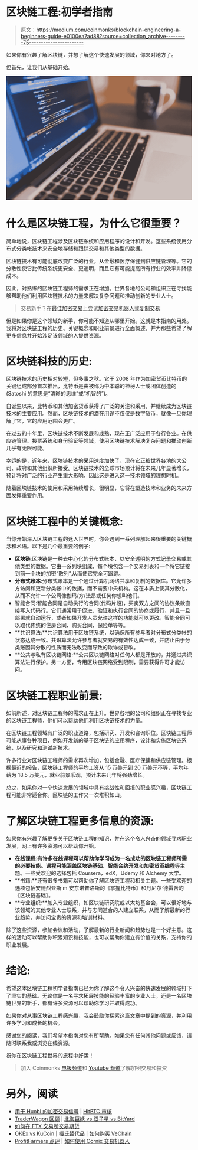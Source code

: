# 区块链工程:初学者指南

> 原文：<https://medium.com/coinmonks/blockchain-engineering-a-beginners-guide-e0100ea7ad88?source=collection_archive---------75----------------------->

如果你有兴趣了解区块链，并想了解这个快速发展的领域，你来对地方了。

但首先，让我们从基础开始。

![](img/64c4442ade0c015dd072fde8ac9621d0.png)

# 什么是区块链工程，为什么它很重要？

简单地说，区块链工程涉及区块链系统和应用程序的设计和开发。这些系统使用分布式分类帐技术来安全地存储和跟踪交易和其他类型的数据。

区块链技术有可能彻底改变广泛的行业，从金融和医疗保健到供应链管理等。它的分散性使它比传统系统更安全、更透明，而且它有可能提高所有行业的效率并降低成本。

因此，对熟练的区块链工程师的需求正在增加。世界各地的公司和组织正在寻找能够帮助他们利用区块链技术的力量来解决复杂问题和推动创新的专业人士。

> 交易新手？在[最佳加密交易](/coinmonks/crypto-exchange-dd2f9d6f3769)上尝试[加密交易机器人](/coinmonks/crypto-trading-bot-c2ffce8acb2a)或[复制交易](/coinmonks/top-10-crypto-copy-trading-platforms-for-beginners-d0c37c7d698c)

但是如果你是这个领域的新手，你可能不知道从哪里开始。这就是本指南的用处。我将对区块链工程的历史、关键概念和职业前景进行全面概述，并为那些希望了解更多信息并开始涉足该领域的人提供资源。

# **区块链科技的历史:**

区块链技术的历史相对较短，但多事之秋。它于 2008 年作为加密货币比特币的关键组成部分首次推出，比特币是由被称为中本聪的神秘人士或团体创造的(Satoshi 的意思是“清晰的思维”或“机智的”)。

自诞生以来，比特币和其他加密货币获得了广泛的关注和采用，并继续成为区块链技术的主要应用。然而，区块链技术的潜在用途不仅仅是数字货币，就像一旦你理解了它，它的应用范围会更广。

在过去的十年里，区块链技术不断发展和成熟，现在正广泛应用于各行各业。在供应链管理、投票系统和身份验证等领域，使用区块链技术解决复杂问题和推动创新几乎有无限可能。

幸运的是，近年来，区块链技术的采用速度加快了，现在它正被世界各地的大公司、政府和其他组织所接受。区块链技术的全球市场预计将在未来几年显著增长，预计将对广泛的行业产生重大影响，因此这是进入这一技术领域的理想时机。

随着区块链技术的使用和采用持续增长，很明显，它将在塑造技术和业务的未来方面发挥重要作用。

# **区块链工程中的关键概念:**

当你开始深入区块链工程的迷人世界时，你会遇到一系列理解起来很重要的关键概念和术语。以下是几个最重要的例子:

*   **区块链**:区块链是一种去中心化的分布式账本，以安全透明的方式记录交易或其他类型的数据。它由一系列块组成，每个块包含一个交易列表和一个将它链接到前一个块的加密“散列”,从而使它完全可跟踪。
*   **分布式账本**:分布式账本是一个通过计算机网络共享和复制的数据库。它允许多方访问和更新分类帐中的数据，而不需要中央机构。这在本质上使其分散化，从而不允许一个公司像伽玛/方/法昂或任何你想叫他们。
*   智能合同:智能合同是自动执行的合同(代码片段)，买卖双方之间的协议条款直接写入代码行。它们通常用于促进、验证和执行合同的协商或履行，并且一旦部署就自动运行，或者如果开发人员允许这样的功能就可以更改。智能合同可以取代传统的住房合同、购买合同、保险单等等。
*   **共识算法:**共识算法用于区块链系统，以确保所有参与者对分布式分类帐的状态达成一致。共识算法允许参与者就交易的有效性达成一致，并防止由于分类账因其分散的性质而无法改变而导致的欺诈或篡改。
*   **公共与私有区块链网络:**公共区块链网络对任何人都是开放的，并通过共识算法进行保护。另一方面，专用区块链网络受到限制，需要获得许可才能访问。

# **区块链工程职业前景:**

如前所述，对区块链工程师的需求正在上升。世界各地的公司和组织正在寻找专业的区块链工程师，他们可以帮助他们利用区块链技术的力量。

在区块链工程领域有广泛的职业道路，包括研究、开发和咨询职位。区块链工程师可能从事各种项目，例如开发新的基于区块链的应用程序，设计和实施区块链系统，以及研究和测试新技术。

许多行业对区块链工程师的需求再次增加，包括金融、医疗保健和供应链管理。根据最近的报告，区块链工程师的平均工资从 15 万美元到 20 万美元不等，平均年薪为 18.5 万美元，就业前景乐观，预计未来几年将强劲增长。

总之，如果你对一个快速发展的领域中具有挑战性和回报的职业感兴趣，区块链工程可能非常适合你。区块链的工作又一次堆积如山。

# **了解区块链工程更多信息的资源:**

如果你有兴趣了解更多关于区块链工程的知识，并在这个令人兴奋的领域寻求职业发展，网上有许多资源可以帮助你开始。

*   **在线课程:**有许多在线课程可以帮助你学习成为一名成功的区块链工程师所需的必要技能。课程可能涵盖区块链**基础**、**智能合约开发**和**加密货币编程**等主题。一些受欢迎的选择包括 Coursera，edX，Udemy 和 Alchemy 大学。
*   **书籍:**还有很多书籍可以帮助你了解区块链工程和相关主题。一些受欢迎的选项包括安德烈亚斯·m·安东诺普洛斯的《掌握比特币》和丹尼尔·德雷舍的《区块链基础》。
*   **专业组织:**加入专业组织，如区块链研究院或以太坊基金会，可以很好地与该领域的其他专业人士联系，并与志同道合的人建立联系，从而了解最新的行业趋势，并访问宝贵的资源和培训材料。

除了这些资源，参加会议和活动，了解最新的行业新闻和趋势也是一个好主意。这样的活动可以帮助你积累知识和技能，也可以帮助你建立有价值的关系，支持你的职业发展。

# 结论:

希望这本区块链工程初学者指南已经为你了解这个令人兴奋的快速发展的领域打下了坚实的基础。无论你是一名寻求拓展技能的经验丰富的专业人士，还是一名区块链世界的新手，都有许多资源可以帮助你学习并取得成功。

如果你对从事区块链工程感兴趣，我会鼓励你探索这篇文章中提到的资源，并利用许多学习和成长的机会。

感谢您的阅读，我们希望本指南对您有所帮助。如果您有任何其他问题或反馈，请随时联系我或浏览在线资源。

祝你在区块链工程世界的旅程中好运！

> 加入 Coinmonks [电报频道](https://t.me/coincodecap)和 [Youtube 频道](https://www.youtube.com/c/coinmonks/videos)了解加密交易和投资

# 另外，阅读

*   [用于 Huobi 的加密交易信号](https://coincodecap.com/huobi-crypto-trading-signals) | [HitBTC 审核](/coinmonks/hitbtc-review-c5143c5d53c2)
*   [TraderWagon 回顾](https://coincodecap.com/traderwagon-review) | [北海巨妖 vs 双子星 vs BitYard](https://coincodecap.com/kraken-vs-gemini-vs-bityard)
*   [如何在 FTX 交易所交易期货](https://coincodecap.com/ftx-futures-trading)
*   [OKEx vs KuCoin](https://coincodecap.com/okex-kucoin) | [摄氏替代品](https://coincodecap.com/celsius-alternatives) | [如何购买 VeChain](https://coincodecap.com/buy-vechain)
*   [ProfitFarmers 点评](https://coincodecap.com/profitfarmers-review) | [如何使用 Cornix 交易机器人](https://coincodecap.com/cornix-trading-bot)